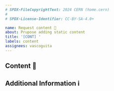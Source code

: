 ```yaml
---
# SPDX-FileCopyrightText: 2024 CERN (home.cern)
#
# SPDX-License-Identifier: CC-BY-SA-4.0+

name: Request content 📝
about: Prupose adding static content
title: '[CONT] '
labels: content
assignees: vascoguita
---
```


## Content 📄

<!-- Describe the content improvement or addition you are suggesting. -->

## Additional Information ℹ️

<!--
  Include any supplementary information, links, or resources that might be
  relevant to your suggestion.
-->
